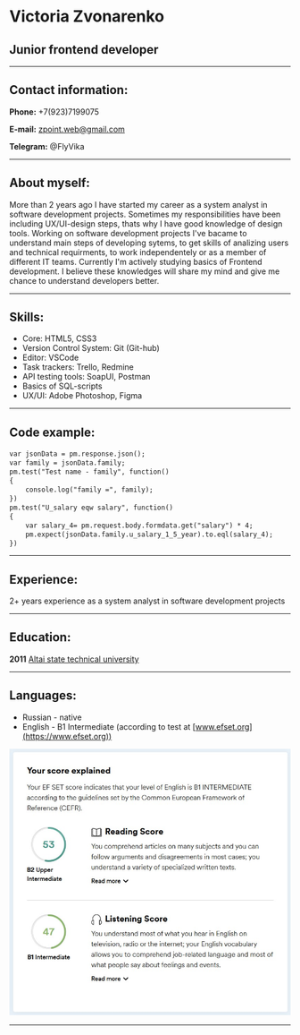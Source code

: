 # Victoria Zvonarenko

## Junior frontend developer
***

## Contact information:

**Phone:** +7(923)7199075

**E-mail:** zpoint.web@gmail.com

**Telegram:** @FlyVika
***

## About myself:
More than 2 years ago I have started my career as a system analyst in software development projects. Sometimes my responsibilities have been including UX/UI-design steps, thats why I have good knowledge of design tools. 
Working on software development projects I've bacame to understand main steps of developing sytems, to get skills of analizing users and technical requirments, to work independentely or as a member of different IT teams.
Currently I'm actively studying basics of Frontend development. I believe these knowledges will share my mind and give me chance to understand developers better.
***

## Skills:

* Core: HTML5, CSS3
* Version Control System: Git (Git-hub)
* Editor: VSCode
* Task trackers: Trello, Redmine
* API testing tools: SoapUI, Postman
* Basics of SQL-scripts
* UX/UI: Adobe Photoshop, Figma
***

## Code example:

```
var jsonData = pm.response.json();
var family = jsonData.family;
pm.test("Test name - family", function()
{
    console.log("family =", family);
})
pm.test("U_salary eqw salary", function()
{
    var salary_4= pm.request.body.formdata.get("salary") * 4;
    pm.expect(jsonData.family.u_salary_1_5_year).to.eql(salary_4);    
})
```
***

## Experience:

2+ years experience as a system analyst in software development projects
***

## Education:

**2011** [Altai state technical university](https://en.altstu.ru/)
***

## Languages:

* Russian - native
* English - B1 Intermediate (according to test at [www.efset.org](https://www.efset.org))

![Результаты](103557.jpg)
***